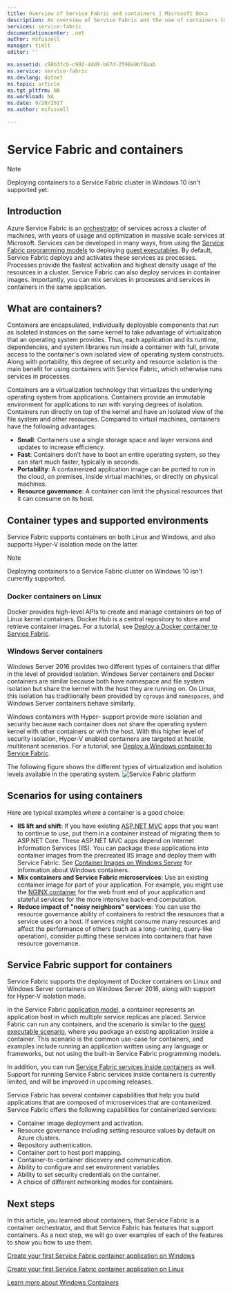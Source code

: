 ```yaml
---
title: Overview of Service Fabric and containers | Microsoft Docs
description: An overview of Service Fabric and the use of containers to deploy microservice applications. This article provides an overview of how containers can be used and the available capabilities in Service Fabric.
services: service-fabric
documentationcenter: .net
author: msfussell
manager: timlt
editor: ''

ms.assetid: c98b3fcb-c992-4dd9-b67d-2598a9bf8aab
ms.service: service-fabric
ms.devlang: dotnet
ms.topic: article
ms.tgt_pltfrm: NA
ms.workload: NA
ms.date: 9/20/2017
ms.author: msfussell

---
```

# Service Fabric and containers
> [!NOTE]
> Deploying containers to a Service Fabric cluster in Windows 10 isn't supported yet. 
>   

## Introduction
Azure Service Fabric is an [orchestrator](service-fabric-cluster-resource-manager-introduction.md) of services across a cluster of machines, with years of usage and optimization in massive scale services at Microsoft. Services can be developed in many ways, from using the [Service Fabric programming models](service-fabric-choose-framework.md) to deploying [guest executables](service-fabric-deploy-existing-app.md). By default, Service Fabric deploys and activates these services as processes. Processes provide the fastest activation and highest density usage of the resources in a cluster. Service Fabric can also deploy services in container images. Importantly, you can mix services in processes and services in containers in the same application.   

## What are containers?
Containers are encapsulated, individually deployable components that run as isolated instances on the same kernel to take advantage of virtualization that an operating system provides. Thus, each application and its runtime, dependencies, and system libraries run inside a container with full, private access to the container's own isolated view of operating system constructs. Along with portability, this degree of security and resource isolation is the main benefit for using containers with Service Fabric, which otherwise runs services in processes.

Containers are a virtualization technology that virtualizes the underlying operating system from applications. Containers provide an immutable environment for applications to run with varying degrees of isolation. Containers run directly on top of the kernel and have an isolated view of the file system and other resources. Compared to virtual machines, containers have the following advantages:

* **Small**: Containers use a single storage space and layer versions and updates to increase efficiency.
* **Fast**: Containers don’t have to boot an entire operating system, so they can start much faster, typically in seconds.
* **Portability**: A containerized application image can be ported to run in the cloud, on premises, inside virtual machines, or directly on physical machines.
* **Resource governance**: A container can limit the physical resources that it can consume on its host.

## Container types and supported environments
Service Fabric supports containers on both Linux and Windows, and also supports Hyper-V isolation mode on the latter. 

> [!NOTE]
> Deploying containers to a Service Fabric cluster on Windows 10 isn't currently supported. 
> 

### Docker containers on Linux
Docker provides high-level APIs to create and manage containers on top of Linux kernel containers. Docker Hub is a central repository to store and retrieve container images.
For a tutorial, see [Deploy a Docker container to Service Fabric](service-fabric-get-started-containers-linux.md).

### Windows Server containers
Windows Server 2016 provides two different types of containers that differ in the level of provided isolation. Windows Server containers and Docker containers are similar because both have namespace and file system isolation but share the kernel with the host they are running on. On Linux, this isolation has traditionally been provided by `cgroups` and `namespaces`, and Windows Server containers behave similarly.

Windows containers with Hyper- support provide more isolation and security because each container does not share the operating system kernel with other containers or with the host. With this higher level of security isolation, Hyper-V enabled containers are targeted at hostile, multitenant scenarios.
For a tutorial, see [Deploy a Windows container to Service Fabric](service-fabric-get-started-containers.md).

The following figure shows the different types of virtualization and isolation levels available in the operating system.
![Service Fabric platform][Image1]

## Scenarios for using containers
Here are typical examples where a container is a good choice:

* **IIS lift and shift**: If you have existing [ASP.NET MVC](https://www.asp.net/mvc) apps that you want to continue to use, put them in a container instead of migrating them to ASP.NET Core. These ASP.NET MVC apps depend on Internet Information Services (IIS). You can package these applications into container images from the precreated IIS image and deploy them with Service Fabric. See [Container Images on Windows Server](https://docs.microsoft.com/en-us/virtualization/windowscontainers/quick-start/quick-start-windows-server) for information about Windows containers.
* **Mix containers and Service Fabric microservices**: Use an existing container image for part of your application. For example, you might use the [NGINX container](https://hub.docker.com/_/nginx/) for the web front end of your application and stateful services for the more intensive back-end computation.
* **Reduce impact of "noisy neighbors" services**: You can use the resource governance ability of containers to restrict the resources that a service uses on a host. If services might consume many resources and affect the performance of others (such as a long-running, query-like operation), consider putting these services into containers that have resource governance.

## Service Fabric support for containers
Service Fabric supports the deployment of Docker containers on Linux and Windows Server containers on Windows Server 2016, along with support for Hyper-V isolation mode. 

In the Service Fabric [application model](service-fabric-application-model.md), a container represents an application host in which multiple service replicas are placed. Service Fabric can run any containers, and the scenario is similar to the [guest executable scenario](service-fabric-deploy-existing-app.md), where you package an existing application inside a container. This scenario is the common use-case for containers, and examples include running an application written using any language or frameworks, but not using the built-in Service Fabric programming models.

In addition, you can run [Service Fabric services inside containers](service-fabric-services-inside-containers.md) as well. Support for running Service Fabric services inside containers is currently limited, and will be improved in upcoming releases.

Service Fabric has several container capabilities that help you build applications that are composed of microservices that are containerized. Service Fabric offers the following capabilities for containerized services:

* Container image deployment and activation.
* Resource governance including setting resource values by default on Azure clusters.
* Repository authentication.
* Container port to host port mapping.
* Container-to-container discovery and communication.
* Ability to configure and set environment variables.
* Ability to set security credentials on the container.
* A choice of different networking modes for containers.

## Next steps
In this article, you learned about containers, that Service Fabric is a container orchestrator, and that Service Fabric has features that support containers. As a next step, we will go over examples of each of the features to show you how to use them.

[Create your first Service Fabric container application on Windows](service-fabric-get-started-containers.md)

[Create your first Service Fabric container application on Linux](service-fabric-get-started-containers-linux.md)

[Learn more about Windows Containers](https://docs.microsoft.com/en-us/virtualization/windowscontainers/about/)

[Image1]: media/service-fabric-containers/Service-Fabric-Types-of-Isolation.png
